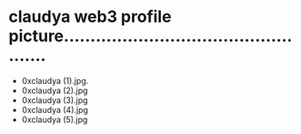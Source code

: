 # claudya web3 profile picture..................................................
- 0xclaudya (1).jpg.
- 0xclaudya (2).jpg
- 0xclaudya (3).jpg
- 0xclaudya (4).jpg
- 0xclaudya (5).jpg

